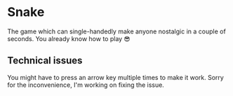 # Snake

The game which can single-handedly make anyone nostalgic in a couple of seconds.
You already know how to play 😎

## Technical issues

You might have to press an arrow key multiple times to make it work.
Sorry for the inconvenience, I'm working on fixing the issue.
